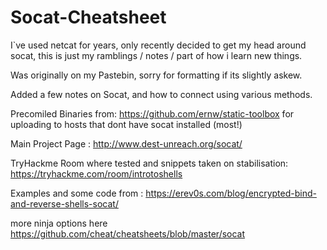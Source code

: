 # Socat-Cheatsheet

I`ve used netcat for years, only recently decided to get my head around socat, this is just my ramblings / notes / part of how i learn new things.

Was originally on my Pastebin, sorry for formatting if its slightly askew. 

Added a few notes on Socat, and how to connect using various methods.

Precomiled Binaries from: https://github.com/ernw/static-toolbox for uploading to hosts that dont have socat installed (most!)

Main Project Page : http://www.dest-unreach.org/socat/

TryHackme Room where tested and snippets taken on stabilisation: https://tryhackme.com/room/introtoshells

Examples and some code from : https://erev0s.com/blog/encrypted-bind-and-reverse-shells-socat/

more ninja options here https://github.com/cheat/cheatsheets/blob/master/socat
